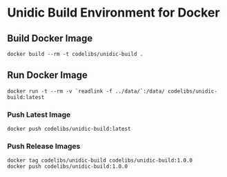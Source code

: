 # Unidic Build Environment for Docker

## Build Docker Image

```
docker build --rm -t codelibs/unidic-build .
```

## Run Docker Image

```
docker run -t --rm -v `readlink -f ../data/`:/data/ codelibs/unidic-build:latest
```

### Push Latest Image

```
docker push codelibs/unidic-build:latest
```

### Push Release Images

```
docker tag codelibs/unidic-build codelibs/unidic-build:1.0.0
docker push codelibs/unidic-build:1.0.0
```
